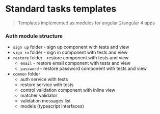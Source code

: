 # Standard tasks templates
 
> Templates implemented as modules for angular 2/angular 4 apps 

### Auth module structure
 * `sign up` folder - sign up component with tests and view
 * `sign in` folder - sign in component with tests and view
 * `restore` folder - restore component with tests and view
    * `email` - restore email component with tests and view
    * `password` - restore password component with tests and view
 * `common` folder
    * auth service with tests
    * restore service with tests
    * control validation component with inline view
    * matcher validator
    * validation messages list
    * models (typescript interfaces)